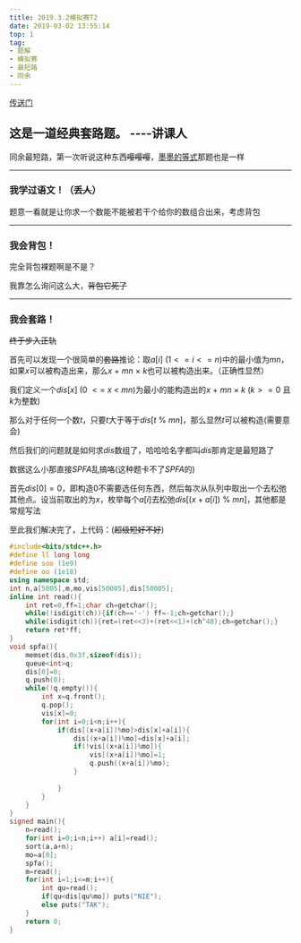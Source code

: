 ```yaml
---
title: 2019.3.2模拟赛T2
date: 2019-03-02 13:55:14
top: 1
tag: 
- 题解
- 模拟赛
- 最短路
- 同余
---
```

[传送门](https://www.luogu.org/problemnew/show/U64334)

## 这是一道经典套路题。 ----讲课人
同余最短路，第一次听说这种东西~~嘤嘤嘤~~，[墨墨的等式](https://www.luogu.org/problemnew/show/P2371)那题也是一样

------------

### 我学过语文！（~~丢人~~）
题意一看就是让你求一个数能不能被若干个给你的数组合出来，考虑背包

------------
### 我会背包！
完全背包裸题啊是不是？

我靠怎么询问这么大，~~背包它死了~~

------------
### 我会套路！
~~终于步入正轨~~

首先可以发现一个很简单的~~套路~~推论：取$a[i]$ $(1<=i<=n)$中的最小值为$mn$，如果$x$可以被构造出来，那么$x$ $+$ $mn$ $\times$ $k$也可以被构造出来。（正确性显然）

我们定义一个$dis[x]$ ($0$ $<=$ $x$ $<$ $mn$)为最小的能构造出的$x$ $+$ $mn$ $\times$ $k$ ($k>=0$ 且 $k$为整数)

那么对于任何一个数$t$，只要$t$大于等于$dis[t$ $\%$ $mn]$，那么显然$t$可以被构造$($需要意会$)$

然后我们的问题就是如何求$dis$数组了，哈哈哈名字都叫$dis$那肯定是最短路了

数据这么小那直接$SPFA$乱搞咯$($这种题卡不了$SPFA$的$)$

首先$dis[0]=0$，即构造$0$不需要选任何东西，然后每次从队列中取出一个去松弛其他点。设当前取出的为$x$，枚举每个$a[i]$去松弛$dis[(x+a[i])$ $\%$ $mn]$，其他都是常规写法


至此我们解决完了，上代码：$($~~超级短好不好~~$)$
```cpp
#include<bits/stdc++.h>
#define ll long long
#define soo (1e9)
#define oo (1e18)
using namespace std;
int n,a[5005],m,mo,vis[50005],dis[50005];
inline int read(){
    int ret=0,ff=1;char ch=getchar();
    while(!isdigit(ch)){if(ch=='-') ff=-1;ch=getchar();}
    while(isdigit(ch)){ret=(ret<<3)+(ret<<1)+(ch^48);ch=getchar();}
    return ret*ff;
}
void spfa(){
    memset(dis,0x3f,sizeof(dis));
    queue<int>q;
    dis[0]=0;
    q.push(0);
    while(!q.empty()){
        int x=q.front();
        q.pop();
        vis[x]=0;
        for(int i=0;i<n;i++){
            if(dis[(x+a[i])%mo]>dis[x]+a[i]){
                dis[(x+a[i])%mo]=dis[x]+a[i];
                if(!vis[(x+a[i])%mo]){
                    vis[(x+a[i])%mo]=1;
                    q.push((x+a[i])%mo);
                }
            
            }
        }
    }
}
signed main(){
    n=read();
    for(int i=0;i<n;i++) a[i]=read();
    sort(a,a+n);
    mo=a[0];
    spfa();
    m=read();
    for(int i=1;i<=m;i++){
        int qu=read();
        if(qu<dis[qu%mo]) puts("NIE");
        else puts("TAK");
    }
    return 0;
}
```